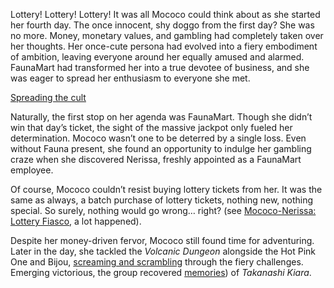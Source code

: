Lottery! Lottery! Lottery! It was all Mococo could think about as she started her fourth day. The once innocent, shy doggo from the first day? She was no more. Money, monetary values, and gambling had completely taken over her thoughts. Her once-cute persona had evolved into a fiery embodiment of ambition, leaving everyone around her equally amused and alarmed. FaunaMart had transformed her into a true devotee of business, and she was eager to spread her enthusiasm to everyone she met.

[Spreading the cult](#embed:https://www.youtube.com/live/5swK4fB2smo?si=ly9UeB1xnJxbiIvz\&t=405)

Naturally, the first stop on her agenda was FaunaMart. Though she didn’t win that day’s ticket, the sight of the massive jackpot only fueled her determination. Mococo wasn’t one to be deterred by a single loss. Even without Fauna present, she found an opportunity to indulge her gambling craze when she discovered Nerissa, freshly appointed as a FaunaMart employee.

Of course, Mococo couldn’t resist buying lottery tickets from her. It was the same as always, a batch purchase of lottery tickets, nothing new, nothing special. So surely, nothing would go wrong… right? (see [Mococo-Nerissa: Lottery Fiasco](#edge:mococo-abyssguard-nerissa-ravencroft-right-2-right-1), a lot happened).

Despite her money-driven fervor, Mococo still found time for adventuring. Later in the day, she tackled the *Volcanic Dungeon* alongside the Hot Pink One and Bijou, [screaming and scrambling](https://www.youtube.com/live/5swK4fB2smo?feature=shared\&t=6904) through the fiery challenges. Emerging victorious, the group recovered [memories](https://www.youtube.com/live/5swK4fB2smo?feature=shared\&t=9307)) of *Takanashi Kiara*.
